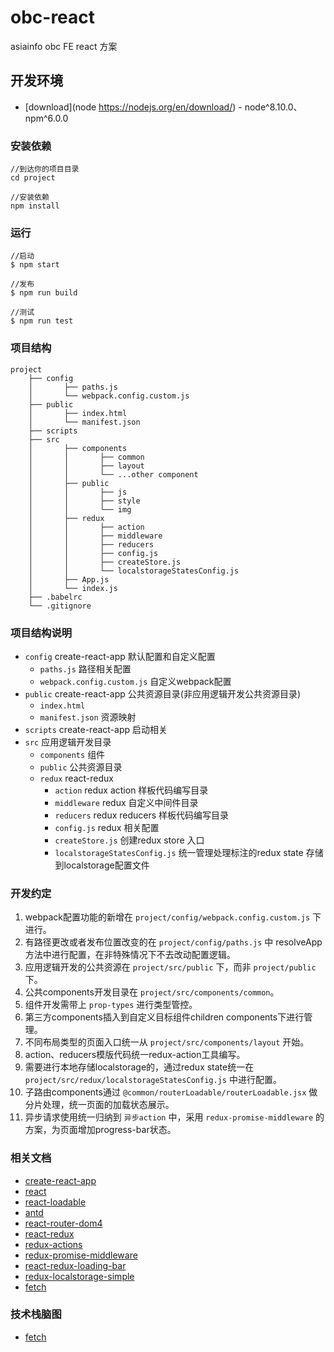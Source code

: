 # obc-react

asiainfo obc FE react 方案

## 开发环境

* [download](node https://nodejs.org/en/download/) - node^8.10.0、npm^6.0.0

### 安装依赖

```
//到达你的项目目录
cd project

//安装依赖
npm install

```

### 运行

```
//启动
$ npm start

//发布
$ npm run build

//测试
$ npm run test
```

### 项目结构
```
project
	├── config
	│		├──	paths.js
	│		└──	webpack.config.custom.js
	├── public
	│		├──	index.html
	│		└──	manifest.json
	├── scripts
	├── src
	│		├──	components
	│		│		├──	common
	│		│		├──	layout
	│		│		└──	...other component
	│		├──	public
	│		│		├──	js
	│		│		├──	style
	│		│		└──	img
	│		├──	redux	
	│		│		├──	action
	│		│		├──	middleware
	│		│		├──	reducers
	│		│		├──	config.js
	│		│		├──	createStore.js
	│		│		└──	localstorageStatesConfig.js
	│		├──	App.js
	│		└──	index.js
	├── .babelrc
	└── .gitignore		
```

### 项目结构说明

- `config` create-react-app 默认配置和自定义配置
	- `paths.js` 路径相关配置
	- `webpack.config.custom.js` 自定义webpack配置
- `public` create-react-app 公共资源目录(非应用逻辑开发公共资源目录)
	- `index.html` 
	- `manifest.json` 资源映射
- `scripts` create-react-app 启动相关
- `src` 应用逻辑开发目录
	- `components` 组件
	- `public` 公共资源目录
	- `redux` react-redux
		- `action` redux action 样板代码编写目录
		- `middleware` redux 自定义中间件目录
		- `reducers` redux reducers 样板代码编写目录
		- `config.js` redux 相关配置
		- `createStore.js` 创建redux store 入口
		- `localstorageStatesConfig.js` 统一管理处理标注的redux state 存储到localstorage配置文件
		
### 开发约定
1. webpack配置功能的新增在 `project/config/webpack.config.custom.js` 下进行。
2. 有路径更改或者发布位置改变的在 `project/config/paths.js` 中 resolveApp 方法中进行配置，在非特殊情况下不去改动配置逻辑。
3. 应用逻辑开发的公共资源在 `project/src/public` 下，而非 `project/public` 下。
4. 公共components开发目录在 `project/src/components/common`。
5. 组件开发需带上 `prop-types` 进行类型管控。
5. 第三方components插入到自定义目标组件children components下进行管理。
6. 不同布局类型的页面入口统一从 `project/src/components/layout` 开始。
7. action、reducers模版代码统一redux-action工具编写。
8. 需要进行本地存储localstorage的，通过redux state统一在 `project/src/redux/localstorageStatesConfig.js` 中进行配置。
9. 子路由components通过 `@common/routerLoadable/routerLoadable.jsx` 做分片处理，统一页面的加载状态展示。
10. 异步请求使用统一归纳到 `异步action` 中，采用 `redux-promise-middleware` 的方案，为页面增加progress-bar状态。

### 相关文档

* [create-react-app](https://github.com/facebook/create-react-app)
* [react](https://reactjs.org/)
* [react-loadable](https://github.com/jamiebuilds/react-loadable)
* [antd](https://ant.design/index-cn)
* [react-router-dom4](https://reacttraining.com/react-router/web/example/basic)
* [react-redux](https://cn.redux.js.org/docs/react-redux/)
* [redux-actions](https://redux-actions.js.org/introduction)
* [redux-promise-middleware](https://github.com/pburtchaell/redux-promise-middleware)
* [react-redux-loading-bar](https://github.com/mironov/react-redux-loading-bar)
* [redux-localstorage-simple](https://github.com/kilkelly/redux-localstorage-simple)
* [fetch](https://developer.mozilla.org/zh-CN/docs/Web/API/Fetch_API/Using_Fetch)

### 技术栈脑图
* [fetch](../er.png)
	
	
	
	

	
	